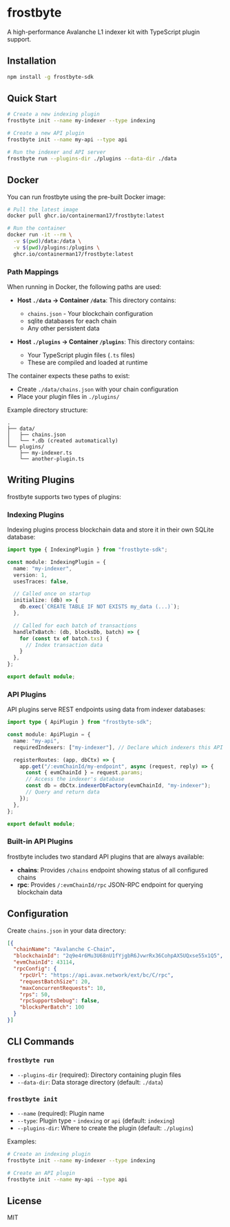 # frostbyte

A high-performance Avalanche L1 indexer kit with TypeScript plugin support.

## Installation

```bash
npm install -g frostbyte-sdk
```

## Quick Start

```bash
# Create a new indexing plugin
frostbyte init --name my-indexer --type indexing

# Create a new API plugin
frostbyte init --name my-api --type api

# Run the indexer and API server
frostbyte run --plugins-dir ./plugins --data-dir ./data
```

## Docker

You can run frostbyte using the pre-built Docker image:

```bash
# Pull the latest image
docker pull ghcr.io/containerman17/frostbyte:latest

# Run the container
docker run -it --rm \
  -v $(pwd)/data:/data \
  -v $(pwd)/plugins:/plugins \
  ghcr.io/containerman17/frostbyte:latest
```

### Path Mappings

When running in Docker, the following paths are used:

- **Host `./data` → Container `/data`**: This directory contains:
  - `chains.json` - Your blockchain configuration
  - sqlite databases for each chain
  - Any other persistent data

- **Host `./plugins` → Container `/plugins`**: This directory contains:
  - Your TypeScript plugin files (`.ts` files)
  - These are compiled and loaded at runtime

The container expects these paths to exist:

- Create `./data/chains.json` with your chain configuration
- Place your plugin files in `./plugins/`

Example directory structure:

```
.
├── data/
│   ├── chains.json
│   └── *.db (created automatically)
└── plugins/
    ├── my-indexer.ts
    └── another-plugin.ts
```

## Writing Plugins

frostbyte supports two types of plugins:

### Indexing Plugins

Indexing plugins process blockchain data and store it in their own SQLite
database:

```typescript
import type { IndexingPlugin } from "frostbyte-sdk";

const module: IndexingPlugin = {
  name: "my-indexer",
  version: 1,
  usesTraces: false,

  // Called once on startup
  initialize: (db) => {
    db.exec(`CREATE TABLE IF NOT EXISTS my_data (...)`);
  },

  // Called for each batch of transactions
  handleTxBatch: (db, blocksDb, batch) => {
    for (const tx of batch.txs) {
      // Index transaction data
    }
  },
};

export default module;
```

### API Plugins

API plugins serve REST endpoints using data from indexer databases:

```typescript
import type { ApiPlugin } from "frostbyte-sdk";

const module: ApiPlugin = {
  name: "my-api",
  requiredIndexers: ["my-indexer"], // Declare which indexers this API needs

  registerRoutes: (app, dbCtx) => {
    app.get("/:evmChainId/my-endpoint", async (request, reply) => {
      const { evmChainId } = request.params;
      // Access the indexer's database
      const db = dbCtx.indexerDbFactory(evmChainId, "my-indexer");
      // Query and return data
    });
  },
};

export default module;
```

### Built-in API Plugins

frostbyte includes two standard API plugins that are always available:

- **chains**: Provides `/chains` endpoint showing status of all configured
  chains
- **rpc**: Provides `/:evmChainId/rpc` JSON-RPC endpoint for querying blockchain
  data

## Configuration

Create `chains.json` in your data directory:

```json
[{
  "chainName": "Avalanche C-Chain",
  "blockchainId": "2q9e4r6Mu3U68nU1fYjgbR6JvwrRx36CohpAX5UQxse55x1Q5",
  "evmChainId": 43114,
  "rpcConfig": {
    "rpcUrl": "https://api.avax.network/ext/bc/C/rpc",
    "requestBatchSize": 20,
    "maxConcurrentRequests": 10,
    "rps": 50,
    "rpcSupportsDebug": false,
    "blocksPerBatch": 100
  }
}]
```

## CLI Commands

### `frostbyte run`

- `--plugins-dir` (required): Directory containing plugin files
- `--data-dir`: Data storage directory (default: `./data`)

### `frostbyte init`

- `--name` (required): Plugin name
- `--type`: Plugin type - `indexing` or `api` (default: `indexing`)
- `--plugins-dir`: Where to create the plugin (default: `./plugins`)

Examples:

```bash
# Create an indexing plugin
frostbyte init --name my-indexer --type indexing

# Create an API plugin
frostbyte init --name my-api --type api
```

## License

MIT
